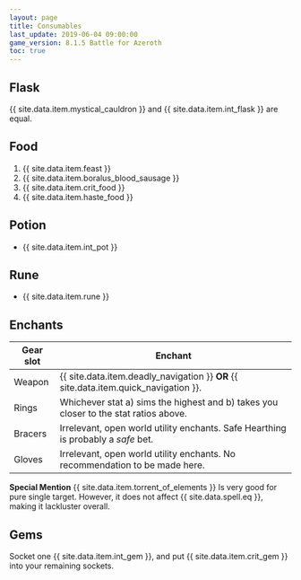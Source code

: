 ```yaml
---
layout: page
title: Consumables
last_update: 2019-06-04 09:00:00
game_version: 8.1.5 Battle for Azeroth
toc: true
---
```


## Flask
{{ site.data.item.mystical_cauldron }} and {{ site.data.item.int_flask }} are equal.

## Food
1. {{ site.data.item.feast }}
1. {{ site.data.item.boralus_blood_sausage }}
1. {{ site.data.item.crit_food }}
1. {{ site.data.item.haste_food }}

## Potion
- {{ site.data.item.int_pot }}

## Rune
- {{ site.data.item.rune }}

## Enchants

Gear slot | Enchant
--- | ---
Weapon | {{ site.data.item.deadly_navigation }} **OR** {{ site.data.item.quick_navigation }}.
Rings | Whichever stat a) sims the highest and b) takes you closer to the stat ratios above.
Bracers | Irrelevant, open world utility enchants. Safe Hearthing is probably a *safe* bet.
Gloves | Irrelevant, open world utility enchants. No recommendation to be made here.

**Special Mention** {{ site.data.item.torrent_of_elements }} Is very good for pure single target. However, it does not affect {{ site.data.spell.eq }}, making it lackluster overall.

## Gems

Socket one {{ site.data.item.int_gem }}, and put {{ site.data.item.crit_gem }} into your remaining sockets.
